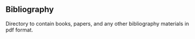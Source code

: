 ## Bibliography

Directory to contain books, papers, and any other bibliography materials in pdf format.